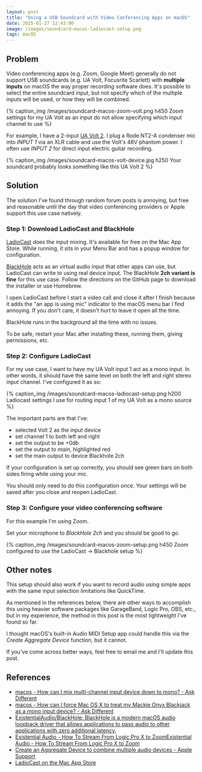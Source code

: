 ```yaml
---
layout: post
title: "Using a USB Soundcard with Video Conferencing Apps on macOS"
date: 2025-01-27 12:43:00
image: /images/soundcard-macos-ladiocast-setup.png
tags: macOS
---
```


## Problem

Video conferencing apps (e.g. Zoom, Google Meet) generally do not support USB soundcards (e.g. UA Volt, Focusrite Scarlett) with **multiple inputs** on macOS the way proper recording software does. It's possible to select the entire soundcard input, but not specify which of the multiple inputs will be used, or how they will be combined.

{% caption_img /images/soundcard-macos-zoom-volt.png h450 Zoom settings for my UA Volt as an input do not allow specifying which input channel to use %}

For example, I have a 2-input [UA Volt 2](https://www.uaudio.com/uad-plugins/volt-2-usb.html). I plug a Rode NT2-A condenser mic into _INPUT 1_ via an XLR cable and use the Volt's 48V phantom power. I often use _INPUT 2_ for direct input electric guitar recording.

{% caption_img /images/soundcard-macos-volt-device.jpg h250 Your soundcard probably looks something like this UA Volt 2 %}

## Solution

The solution I've found through random forum posts is annoying, but free and reasonable until the day that video conferencing providers or Apple support this use case natively.

### Step 1: Download LadioCast and BlackHole

[LadioCast](https://apps.apple.com/us/app/ladiocast/id411213048?mt=12) does the input mixing. It's available for free on the Mac App Store. While running, it sits in your Menu Bar and has a popup window for configuration.

[BlackHole](https://github.com/ExistentialAudio/BlackHole) acts as an virtual audio input that other apps can use, but LadioCast can write to using real device input. The BlackHole **2ch variant is fine** for this use case. Follow the directions on the GitHub page to download the installer or use Homebrew.

I open LadioCast before I start a video call and close it after I finish because it adds the "an app is using mic" indicator to the macOS menu bar I find annoying. If you don't care, it doesn't hurt to leave it open all the time.

BlackHole runs in the background all the time with no issues.

To be safe, restart your Mac after installing these, running them, giving permissions, etc.

### Step 2: Configure LadioCast

For my use case, I want to have my UA Volt input 1 act as a mono input. In other words, it should have the same level on both the left and right stereo input channel. I've configured it as so:

{% caption_img /images/soundcard-macos-ladiocast-setup.png h200 Ladiocast settings I use for routing input 1 of my UA Volt as a mono source %}

The important parts are that I've:

- selected Volt 2 as the input device
- set channel 1 to both left and right
- set the output to be +0db
- set the output to _main_, highlighted red
- set the main output to device Blackhole 2ch

If your configuration is set up correctly, you should see green bars on both sides firing while using your mic.

You should only need to do this configuration once. Your settings will be saved after you close and reopen LadioCast.

### Step 3: Configure your video conferencing software

For this example I'm using Zoom.

Set your microphone to _BlackHole 2ch_ and you should be good to go.

{% caption_img /images/soundcard-macos-zoom-setup.png h450 Zoom configured to use the LadioCast -> Blackhole setup %}

## Other notes

This setup should also work if you want to record audio using simple apps with the same input selection limitations like QuickTime.

As mentioned in the references below, there are other ways to accomplish this using heavier software packages like GarageBand, Logic Pro, OBS, etc., but in my experience, the method in this post is the most lightweight I've found so far.

I thought macOS's built-in Audio MIDI Setup app could handle this via the _Create Aggregate Device_ function, but it cannot.

If you've come across better ways, feel free to email me and I'll update this post.

## References

- [macos - How can I mix multi-channel input device down to mono? - Ask Different](https://apple.stackexchange.com/questions/400173/how-can-i-mix-multi-channel-input-device-down-to-mono?rq=1)
- [macos - How can I force Mac OS X to treat my Mackie Onyx Blackjack as a mono input device? - Ask Different](https://apple.stackexchange.com/questions/37538/how-can-i-force-mac-os-x-to-treat-my-mackie-onyx-blackjack-as-a-mono-input-devic?rq=1)
- [ExistentialAudio/BlackHole: BlackHole is a modern macOS audio loopback driver that allows applications to pass audio to other applications with zero additional latency.](https://github.com/ExistentialAudio/BlackHole)
- [Existential Audio - How To Stream From Logic Pro X to Zoom](https://existential.audio/howto/StreamFromLogicProXtoZoom.php)[Existential Audio - How To Stream From Logic Pro X to Zoom](https://existential.audio/howto/StreamFromLogicProXtoZoom.php)
- [Create an Aggregate Device to combine multiple audio devices - Apple Support](https://support.apple.com/en-us/102171)
- [LadioCast on the Mac App Store](https://apps.apple.com/us/app/ladiocast/id411213048?mt=12)
